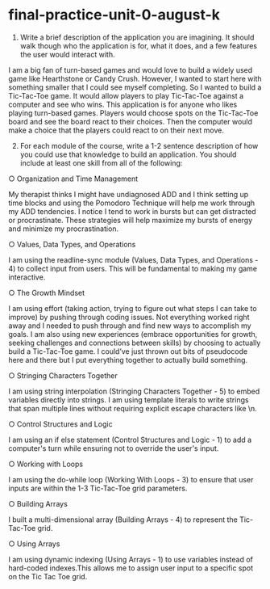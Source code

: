 # final-practice-unit-0-august-k

1. Write a brief description of the application you are imagining. It should walk though who the application is for, what it does, and a few features the user would interact with. 

I am a big fan of turn-based games and would love to build a widely used game like Hearthstone or Candy Crush. However, I wanted to start here with something smaller that I could see myself completing. So I wanted to build a Tic-Tac-Toe game. It would allow players to play Tic-Tac-Toe against a computer and see who wins. This application is for anyone who likes playing turn-based games. Players would choose spots on the Tic-Tac-Toe board and see the board react to their choices. Then the computer would make a choice that the players could react to on their next move.

2. For each module of the course, write a 1-2 sentence description of how you could use that knowledge to build an application. You should include at least one skill from all of the following:

○ Organization and Time Management 

My therapist thinks I might have undiagnosed ADD and I think setting up time blocks and using the Pomodoro Technique will help me work through my ADD tendencies. I notice I tend to work in bursts but can get distracted or procrastinate. These strategies will help maximize my bursts of energy and minimize my procrastination.

○ Values, Data Types, and Operations 

I am using the readline-sync module (Values, Data Types, and Operations - 4) to  collect input from users. This will be fundamental to making my game interactive.

○ The Growth Mindset 

I am using effort (taking action, trying to figure out what steps I can take to improve) by pushing through coding issues. Not everything worked right away and I needed to push through and find new ways to accomplish my goals.
I am also using new experiences (embrace opportunities for growth, seeking challenges and connections between skills) by choosing to actually build a Tic-Tac-Toe game. I could’ve just thrown out bits of pseudocode here and there but I put everything together to actually build something.

○ Stringing Characters Together 

I am using string interpolation (Stringing Characters Together - 5) to embed variables directly into strings.
I am using template literals to write strings that span multiple lines without requiring explicit escape characters like \n.

○ Control Structures and Logic 

I am using an if else statement (Control Structures and Logic - 1) to add a computer's turn while ensuring not to override the user's input.

○ Working with Loops 

I am using the do-while loop (Working With Loops - 3) to ensure that user inputs are within the 1-3 Tic-Tac-Toe grid parameters.

○ Building Arrays 

I built a multi-dimensional array (Building Arrays - 4) to represent the Tic-Tac-Toe grid.

○ Using Arrays 

I am using dynamic indexing (Using Arrays - 1) to use variables instead of hard-coded indexes.This allows me to assign user input to a specific spot on the Tic Tac Toe grid.

